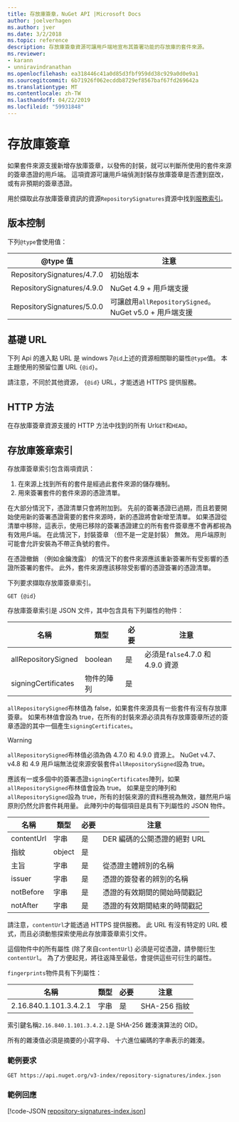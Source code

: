 ```yaml
---
title: 存放庫簽章，NuGet API |Microsoft Docs
author: joelverhagen
ms.author: jver
ms.date: 3/2/2018
ms.topic: reference
description: 存放庫簽章資源可讓用戶端地宣布其簽署功能的存放庫的套件來源。
ms.reviewer:
- karann
- unniravindranathan
ms.openlocfilehash: ea318446c41a0d85d3fbf959dd38c929a0d0e9a1
ms.sourcegitcommit: 6b71926f062ecddb8729ef8567baf67fd269642a
ms.translationtype: MT
ms.contentlocale: zh-TW
ms.lasthandoff: 04/22/2019
ms.locfileid: "59931848"
---
```

# <a name="repository-signatures"></a>存放庫簽章

如果套件來源支援新增存放庫簽章，以發佈的封裝，就可以判斷所使用的套件來源的簽章憑證的用戶端。 這項資源可讓用戶端偵測封裝存放庫簽章是否遭到竄改，或有非預期的簽章憑證。

用於擷取此存放庫簽章資訊的資源`RepositorySignatures`資源中找到[服務索引](service-index.md)。

## <a name="versioning"></a>版本控制

下列`@type`會使用值：

@type 值                | 注意
-------------------------- | -----
RepositorySignatures/4.7.0 | 初始版本
RepositorySignatures/4.9.0 | NuGet 4.9 + 用戶端支援
RepositorySignatures/5.0.0 | 可讓啟用`allRepositorySigned`。 NuGet v5.0 + 用戶端支援

## <a name="base-url"></a>基礎 URL

下列 Api 的進入點 URL 是 windows 7`@id`上述的資源相關聯的屬性`@type`值。 本主題使用的預留位置 URL `{@id}`。

請注意，不同於其他資源， `{@id}` URL，才能透過 HTTPS 提供服務。

## <a name="http-methods"></a>HTTP 方法

在存放庫簽章資源支援的 HTTP 方法中找到的所有 Url`GET`和`HEAD`。

## <a name="repository-signatures-index"></a>存放庫簽章索引

存放庫簽章索引包含兩項資訊：

1. 在來源上找到所有的套件是經過此套件來源的儲存機制。
1. 用來簽署套件的套件來源的憑證清單。

在大部分情況下，憑證清單只會將附加到。 先前的簽署憑證已過期，而且若要開始使用新的簽署憑證需要的套件來源時，新的憑證將會新增至清單。 如果憑證從清單中移除，這表示，使用已移除的簽署憑證建立的所有套件簽章應不會再都視為有效用戶端。 在此情況下，封裝簽章 （但不是一定是封裝） 無效。 用戶端原則可能會允許安裝為不帶正負號的套件。

在憑證撤銷 （例如金鑰洩露） 的情況下的套件來源應該重新簽署所有受影響的憑證所簽署的套件。 此外，套件來源應該移除受影響的憑證簽署的憑證清單。

下列要求擷取存放庫簽章索引。

    GET {@id}

存放庫簽章索引是 JSON 文件，其中包含具有下列屬性的物件：

名稱                | 類型             | 必要 | 注意
------------------- | ---------------- | -------- | -----
allRepositorySigned | boolean          | 是      | 必須是`false`4.7.0 和 4.9.0 資源
signingCertificates | 物件的陣列 | 是      | 

`allRepositorySigned`布林值為 false，如果套件來源具有一些套件有沒有存放庫簽章。 如果布林值會設為 true，在所有的封裝來源必須具有存放庫簽章所述的簽章憑證的其中一個產生`signingCertificates`。

> [!Warning]
> `allRepositorySigned`布林值必須為偽 4.7.0 和 4.9.0 資源上。 NuGet v4.7、 v4.8 和 4.9 用戶端無法從來源安裝套件`allRepositorySigned`設為 true。

應該有一或多個中的簽署憑證`signingCertificates`陣列，如果`allRepositorySigned`布林值會設為 true。 如果是空的陣列和`allRepositorySigned`設為 true，所有的封裝來源的資料應視為無效，雖然用戶端原則仍然允許套件耗用量。 此陣列中的每個項目是具有下列屬性的 JSON 物件。

名稱         | 類型   | 必要 | 注意
------------ | ------ | -------- | -----
contentUrl   | 字串 | 是      | DER 編碼的公開憑證的絕對 URL
指紋 | object | 是      |
主旨      | 字串 | 是      | 從憑證主體辨別的名稱
issuer       | 字串 | 是      | 憑證的簽發者的辨別的名稱
notBefore    | 字串 | 是      | 憑證的有效期間的開始時間戳記
notAfter     | 字串 | 是      | 憑證的有效期間結束的時間戳記

請注意，`contentUrl`才能透過 HTTPS 提供服務。 此 URL 有沒有特定的 URL 模式，而且必須動態探索使用此存放庫簽章索引文件。 

這個物件中的所有屬性 (除了來自`contentUrl`) 必須是可從憑證，請參閱衍生`contentUrl`。
為了方便起見，將往返降至最低，會提供這些可衍生的屬性。

`fingerprints`物件具有下列屬性：

名稱                   | 類型   | 必要 | 注意
---------------------- | ------ | -------- | -----
2.16.840.1.101.3.4.2.1 | 字串 | 是      | SHA-256 指紋

索引鍵名稱`2.16.840.1.101.3.4.2.1`是 SHA-256 雜湊演算法的 OID。

所有的雜湊值必須是摘要的小寫字母、 十六進位編碼的字串表示的雜湊。

### <a name="sample-request"></a>範例要求

    GET https://api.nuget.org/v3-index/repository-signatures/index.json

### <a name="sample-response"></a>範例回應

[!code-JSON [repository-signatures-index.json](./_data/repository-signatures-index.json)]
